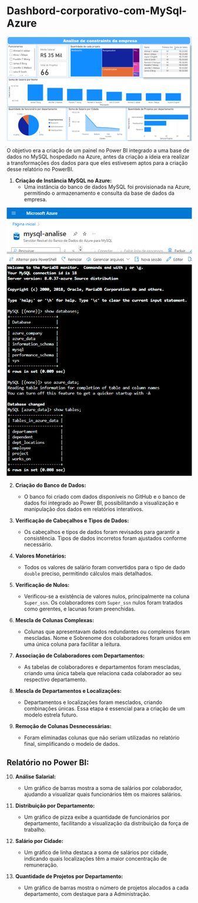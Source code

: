 # Dashbord-corporativo-com-MySql-Azure

![Dashboard da Empresa](imagem/relatorio-analise-empresa.png)

O objetivo era a criação de um painel no Power BI integrado a uma base de dados no MySQL hospedado na Azure, antes da criação a ideia era realizar a transformações dos dados para que eles estivesem aptos para a criação desse relatório no PowerBI.

1. **Criação de Instância MySQL no Azure:**
   - Uma instância do banco de dados MySQL foi provisionada na Azure, permitindo o armazenamento e consulta da base de dados da empresa.
     
![Dashboard da Empresa](imagem/bd-azure.png)

2. **Criação do Banco de Dados:**
   - O banco foi criado com dados disponíveis no GitHub e o banco de dados foi integrado ao Power BI, possibilitando a visualização e manipulação dos dados em relatórios interativos.

3. **Verificação de Cabeçalhos e Tipos de Dados:**
   - Os cabeçalhos e tipos de dados foram revisados para garantir a consistência. Tipos de dados incorretos foram ajustados conforme necessário.

4. **Valores Monetários:**
   - Todos os valores de salário foram convertidos para o tipo de dado `double` preciso, permitindo cálculos mais detalhados.

5. **Verificação de Nulos:**
   - Verificou-se a existência de valores nulos, principalmente na coluna `Super_ssn`. Os colaboradores com `Super_ssn` nulos foram tratados como gerentes, e lacunas foram preenchidas.

6. **Mescla de Colunas Complexas:**
   - Colunas que apresentavam dados redundantes ou complexos foram mescladas. Nome e Sobrenome dos colaboradores foram unidos em uma única coluna para facilitar a leitura.

7. **Associação de Colaboradores com Departamentos:**
   - As tabelas de colaboradores e departamentos foram mescladas, criando uma única tabela que relaciona cada colaborador ao seu respectivo departamento.

8. **Mescla de Departamentos e Localizações:**
   - Departamentos e localizações foram mesclados, criando combinações únicas. Essa etapa é essencial para a criação de um modelo estrela futuro.

9. **Remoção de Colunas Desnecessárias:**
   - Foram eliminadas colunas que não seriam utilizadas no relatório final, simplificando o modelo de dados.

## Relatório no Power BI:

10. **Análise Salarial:**
    - Um gráfico de barras mostra a soma de salários por colaborador, ajudando a visualizar quais funcionários têm os maiores salários.

11. **Distribuição por Departamento:**
    - Um gráfico de pizza exibe a quantidade de funcionários por departamento, facilitando a visualização da distribuição da força de trabalho.

12. **Salário por Cidade:**
    - Um gráfico de linha destaca a soma de salários por cidade, indicando quais localizações têm a maior concentração de remuneração.

13. **Quantidade de Projetos por Departamento:**
    - Um gráfico de barras mostra o número de projetos alocados a cada departamento, com destaque para a Administração.
